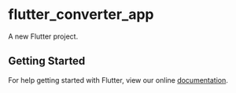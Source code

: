 # flutter_converter_app

A new Flutter project.

## Getting Started

For help getting started with Flutter, view our online
[documentation](https://flutter.io/).
